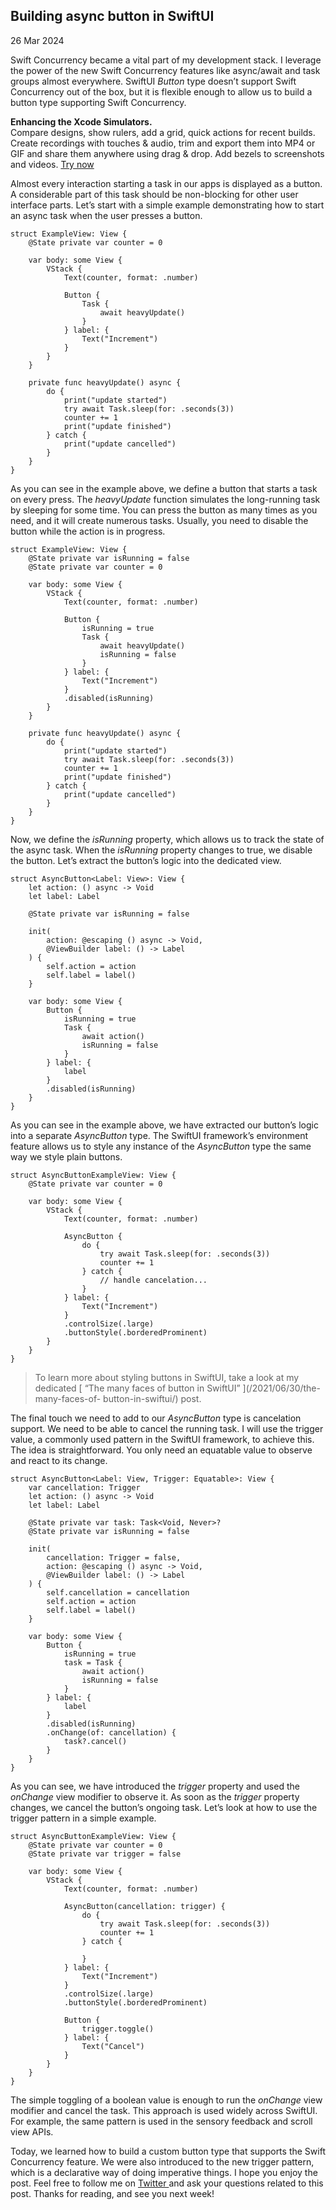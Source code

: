##  Building async button in SwiftUI

26 Mar 2024

Swift Concurrency became a vital part of my development stack. I leverage the
power of the new Swift Concurrency features like async/await and task groups
almost everywhere. SwiftUI _Button_ type doesn’t support Swift Concurrency out
of the box, but it is flexible enough to allow us to build a button type
supporting Swift Concurrency.

**Enhancing the Xcode Simulators.**  
Compare designs, show rulers, add a grid, quick actions for recent builds.
Create recordings with touches & audio, trim and export them into MP4 or GIF
and share them anywhere using drag & drop. Add bezels to screenshots and
videos. [ Try now ](https://gumroad.com/a/931293139/ftvbh)

Almost every interaction starting a task in our apps is displayed as a button.
A considerable part of this task should be non-blocking for other user
interface parts. Let’s start with a simple example demonstrating how to start
an async task when the user presses a button.

    
    
    struct ExampleView: View {
        @State private var counter = 0
        
        var body: some View {
            VStack {
                Text(counter, format: .number)
                
                Button {
                    Task {
                        await heavyUpdate()
                    }
                } label: {
                    Text("Increment")
                }
            }
        }
        
        private func heavyUpdate() async {
            do {
                print("update started")
                try await Task.sleep(for: .seconds(3))
                counter += 1
                print("update finished")
            } catch {
                print("update cancelled")
            }
        }
    }
    

As you can see in the example above, we define a button that starts a task on
every press. The _heavyUpdate_ function simulates the long-running task by
sleeping for some time. You can press the button as many times as you need,
and it will create numerous tasks. Usually, you need to disable the button
while the action is in progress.

    
    
    struct ExampleView: View {
        @State private var isRunning = false
        @State private var counter = 0
        
        var body: some View {
            VStack {
                Text(counter, format: .number)
                
                Button {
                    isRunning = true
                    Task {
                        await heavyUpdate()
                        isRunning = false
                    }
                } label: {
                    Text("Increment")
                }
                .disabled(isRunning)
            }
        }
        
        private func heavyUpdate() async {
            do {
                print("update started")
                try await Task.sleep(for: .seconds(3))
                counter += 1
                print("update finished")
            } catch {
                print("update cancelled")
            }
        }
    }
    

Now, we define the _isRunning_ property, which allows us to track the state of
the async task. When the _isRunning_ property changes to true, we disable the
button. Let’s extract the button’s logic into the dedicated view.

    
    
    struct AsyncButton<Label: View>: View {
        let action: () async -> Void
        let label: Label
        
        @State private var isRunning = false
        
        init(
            action: @escaping () async -> Void,
            @ViewBuilder label: () -> Label
        ) {
            self.action = action
            self.label = label()
        }
        
        var body: some View {
            Button {
                isRunning = true
                Task {
                    await action()
                    isRunning = false
                }
            } label: {
                label
            }
            .disabled(isRunning)
        }
    }
    

As you can see in the example above, we have extracted our button’s logic into
a separate _AsyncButton_ type. The SwiftUI framework’s environment feature
allows us to style any instance of the _AsyncButton_ type the same way we
style plain buttons.

    
    
    struct AsyncButtonExampleView: View {
        @State private var counter = 0
        
        var body: some View {
            VStack {
                Text(counter, format: .number)
                
                AsyncButton {
                    do {
                        try await Task.sleep(for: .seconds(3))
                        counter += 1
                    } catch {
                        // handle cancelation...
                    }
                } label: {
                    Text("Increment")
                }
                .controlSize(.large)
                .buttonStyle(.borderedProminent)
            }
        }
    }
    

> To learn more about styling buttons in SwiftUI, take a look at my dedicated
> [ “The many faces of button in SwiftUI” ](/2021/06/30/the-many-faces-of-
> button-in-swiftui/) post.

The final touch we need to add to our _AsyncButton_ type is cancelation
support. We need to be able to cancel the running task. I will use the trigger
value, a commonly used pattern in the SwiftUI framework, to achieve this. The
idea is straightforward. You only need an equatable value to observe and react
to its change.

    
    
    struct AsyncButton<Label: View, Trigger: Equatable>: View {
        var cancellation: Trigger
        let action: () async -> Void
        let label: Label
        
        @State private var task: Task<Void, Never>?
        @State private var isRunning = false
        
        init(
            cancellation: Trigger = false,
            action: @escaping () async -> Void,
            @ViewBuilder label: () -> Label
        ) {
            self.cancellation = cancellation
            self.action = action
            self.label = label()
        }
        
        var body: some View {
            Button {
                isRunning = true
                task = Task {
                    await action()
                    isRunning = false
                }
            } label: {
                label
            }
            .disabled(isRunning)
            .onChange(of: cancellation) {
                task?.cancel()
            }
        }
    }
    

As you can see, we have introduced the _trigger_ property and used the
_onChange_ view modifier to observe it. As soon as the _trigger_ property
changes, we cancel the button’s ongoing task. Let’s look at how to use the
trigger pattern in a simple example.

    
    
    struct AsyncButtonExampleView: View {
        @State private var counter = 0
        @State private var trigger = false
        
        var body: some View {
            VStack {
                Text(counter, format: .number)
                
                AsyncButton(cancellation: trigger) {
                    do {
                        try await Task.sleep(for: .seconds(3))
                        counter += 1
                    } catch {
                        
                    }
                } label: {
                    Text("Increment")
                }
                .controlSize(.large)
                .buttonStyle(.borderedProminent)
                
                Button {
                    trigger.toggle()
                } label: {
                    Text("Cancel")
                }
            }
        }
    }
    

The simple toggling of a boolean value is enough to run the _onChange_ view
modifier and cancel the task. This approach is used widely across SwiftUI. For
example, the same pattern is used in the sensory feedback and scroll view
APIs.

Today, we learned how to build a custom button type that supports the Swift
Concurrency feature. We were also introduced to the new trigger pattern, which
is a declarative way of doing imperative things. I hope you enjoy the post.
Feel free to follow me on [ Twitter ](https://twitter.com/mecid) and ask your
questions related to this post. Thanks for reading, and see you next week!

